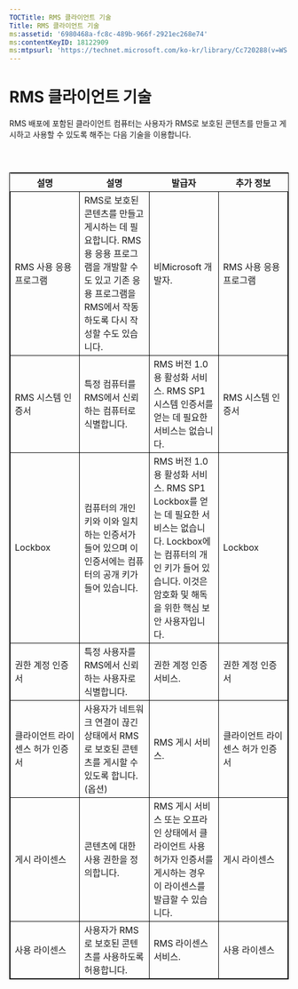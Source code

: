 ```yaml
---
TOCTitle: RMS 클라이언트 기술
Title: RMS 클라이언트 기술
ms:assetid: '6980468a-fc8c-489b-966f-2921ec268e74'
ms:contentKeyID: 18122909
ms:mtpsurl: 'https://technet.microsoft.com/ko-kr/library/Cc720288(v=WS.10)'
---
```


RMS 클라이언트 기술
===================

RMS 배포에 포함된 클라이언트 컴퓨터는 사용자가 RMS로 보호된 콘텐츠를 만들고 게시하고 사용할 수 있도록 해주는 다음 기술을 이용합니다.

###  

 
<table style="border:1px solid black;">
<colgroup>
<col width="25%" />
<col width="25%" />
<col width="25%" />
<col width="25%" />
</colgroup>
<thead>
<tr class="header">
<th>설명</th>
<th>설명</th>
<th>발급자</th>
<th>추가 정보</th>
</tr>
</thead>
<tbody>
<tr class="odd">
<td style="border:1px solid black;">RMS 사용 응용 프로그램</td>
<td style="border:1px solid black;">RMS로 보호된 콘텐츠를 만들고 게시하는 데 필요합니다. RMS용 응용 프로그램을 개발할 수도 있고 기존 응용 프로그램을 RMS에서 작동하도록 다시 작성할 수도 있습니다.</td>
<td style="border:1px solid black;">비Microsoft 개발자.</td>
<td style="border:1px solid black;">RMS 사용 응용 프로그램</td>
</tr>
<tr class="even">
<td style="border:1px solid black;">RMS 시스템 인증서</td>
<td style="border:1px solid black;">특정 컴퓨터를 RMS에서 신뢰하는 컴퓨터로 식별합니다.</td>
<td style="border:1px solid black;">RMS 버전 1.0용 활성화 서비스. RMS SP1 시스템 인증서를 얻는 데 필요한 서비스는 없습니다.</td>
<td style="border:1px solid black;">RMS 시스템 인증서</td>
</tr>
<tr class="odd">
<td style="border:1px solid black;">Lockbox</td>
<td style="border:1px solid black;">컴퓨터의 개인 키와 이와 일치하는 인증서가 들어 있으며 이 인증서에는 컴퓨터의 공개 키가 들어 있습니다.</td>
<td style="border:1px solid black;">RMS 버전 1.0용 활성화 서비스. RMS SP1 Lockbox를 얻는 데 필요한 서비스는 없습니다. Lockbox에는 컴퓨터의 개인 키가 들어 있습니다. 이것은 암호화 및 해독을 위한 핵심 보안 사용자입니다.</td>
<td style="border:1px solid black;">Lockbox</td>
</tr>
<tr class="even">
<td style="border:1px solid black;">권한 계정 인증서</td>
<td style="border:1px solid black;">특정 사용자를 RMS에서 신뢰하는 사용자로 식별합니다.</td>
<td style="border:1px solid black;">권한 계정 인증 서비스.</td>
<td style="border:1px solid black;">권한 계정 인증서</td>
</tr>
<tr class="odd">
<td style="border:1px solid black;">클라이언트 라이센스 허가 인증서</td>
<td style="border:1px solid black;">사용자가 네트워크 연결이 끊긴 상태에서 RMS로 보호된 콘텐츠를 게시할 수 있도록 합니다.
(옵션)</td>
<td style="border:1px solid black;">RMS 게시 서비스.</td>
<td style="border:1px solid black;">클라이언트 라이센스 허가 인증서</td>
</tr>
<tr class="even">
<td style="border:1px solid black;">게시 라이센스</td>
<td style="border:1px solid black;">콘텐츠에 대한 사용 권한을 정의합니다.</td>
<td style="border:1px solid black;">RMS 게시 서비스 또는 오프라인 상태에서 클라이언트 사용 허가자 인증서를 게시하는 경우 이 라이센스를 발급할 수 있습니다.</td>
<td style="border:1px solid black;">게시 라이센스</td>
</tr>
<tr class="odd">
<td style="border:1px solid black;">사용 라이센스</td>
<td style="border:1px solid black;">사용자가 RMS로 보호된 콘텐츠를 사용하도록 허용합니다.</td>
<td style="border:1px solid black;">RMS 라이센스 서비스.</td>
<td style="border:1px solid black;">사용 라이센스</td>
</tr>
</tbody>
</table>
